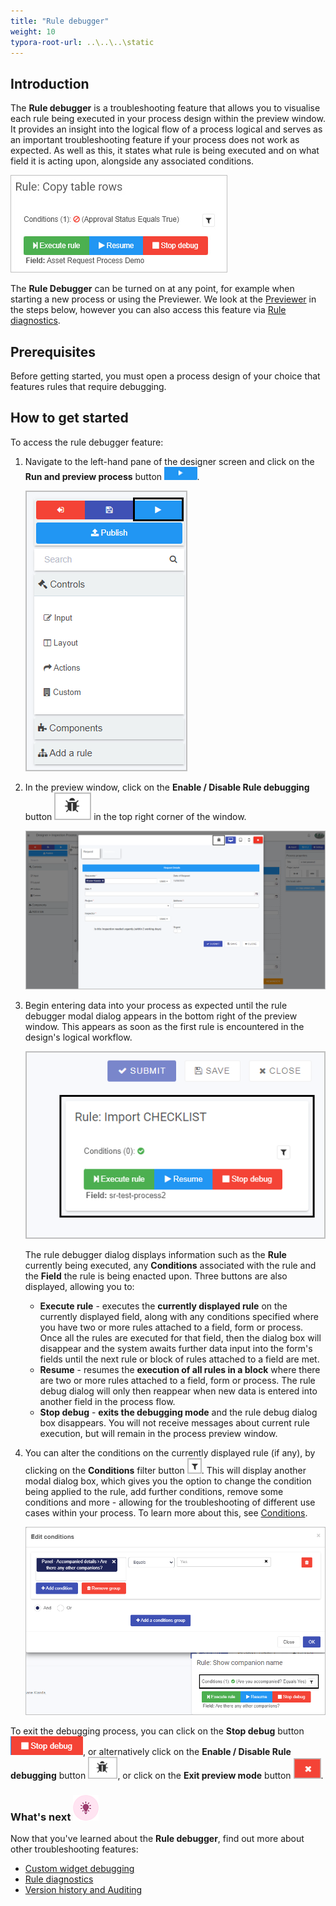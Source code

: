 ```yaml
---
title: "Rule debugger"
weight: 10
typora-root-url: ..\..\..\static
---
```


## Introduction

The **Rule debugger** is a troubleshooting feature that allows you to visualise each rule being executed in your process design within the preview window. It provides an insight into the logical flow of a process logical and serves as an important troubleshooting feature if your process does not work as expected. As well as this, it states what rule is being executed and on what field it is acting upon, alongside any associated conditions.

![Rule debugger in action example](/images/rule-debugger-example.jpg)

The **Rule Debugger** can be turned on at any point, for example when starting a new process or using the Previewer. We look at the [Previewer](/docs/platform/application-designer/designer/previewer/) in the steps below, however you can also access this feature via [Rule diagnostics](/docs/troubleshooting/rule-diagnostics/).



## Prerequisites

Before getting started, you must open a process design of your choice that features rules that require debugging.



## How to get started

To access the rule debugger feature:

1. Navigate to the left-hand pane of the designer screen and click on the **Run and preview process** button <img src="/images/preview.png" alt="run and preview process button" style="zoom:150%;" />.

   ![Left hand pane clicking the preview button](/images/preview-process-left-hand-pane.png)

2. In the preview window, click on the **Enable / Disable Rule debugging** button ![rule debugger button](/images/rule-debugger-btn.png) in the top right corner of the window.

   <img src="/images/rule-debugger-preview2.png" alt="rule debugger in the preview window" style="zoom:80%;" />

3. Begin entering data into your process as expected until the rule debugger modal dialog appears in the bottom right of the preview window. This appears as soon as the first rule is encountered in the design's logical workflow.

   ![Rule debugger dialog box](/images/rule-debugger-modal.png)

   The rule debugger dialog displays information such as the **Rule** currently being executed, any **Conditions** associated with the rule and the **Field** the rule is being enacted upon. Three buttons are also displayed, allowing you to:

   * **Execute rule** - executes the **currently displayed rule** on the currently displayed field, along with any conditions specified where you have two or more rules attached to a field, form or process. Once all the rules are executed for that field, then the dialog box will disappear and the system awaits further data input into the form's fields until the next rule or block of rules attached to a field are met. 
   * **Resume** - resumes the **execution of all rules in a block** where there are two or more rules attached to a field, form or process. The rule debug dialog will only then reappear when new data is entered into another field in the process flow.
   * **Stop debug** - **exits the debugging mode** and the rule debug dialog box disappears. You will not receive messages about current rule execution, but will remain in the process preview window.

4. You can alter the conditions on the currently displayed rule (if any), by clicking on the **Conditions** filter button ![Conditions filter button image](/images/conditions-filter-btn.png). This will display another modal dialog box, which gives you the option to change the condition being applied to the rule, add further conditions, remove some conditions and more - allowing for the troubleshooting of different use cases within your process. To learn more about this, see [Conditions](/docs/platform/rules/general/add-conditions/).

   ![Conditions dialog for rule debugger](/images/rule-debugger-conditions.png)



To exit the debugging process, you can click on the **Stop debug** button ![stop debug button](/images/stop-debug-btn.png), or alternatively click on the **Enable / Disable Rule debugging** button <img src="/images/rule-debugger-btn.png" alt="rule debugger button" style="zoom:80%;" />, or click on the **Exit preview mode** button <img src="/images/exit-preview-window-btn.png" alt="exit window preview button" style="zoom:80%;" />.



### What's next  ![Idea icon](/images/18.png) ###

Now that you've learned about the **Rule debugger**, find out more about other troubleshooting features:

- [Custom widget debugging](/docs/troubleshooting/custom-widget-debugging/)
- [Rule diagnostics](/docs/troubleshooting/rule-diagnostics/)
- [Version history and Auditing](/docs/troubleshooting/version-history-and-auditing)